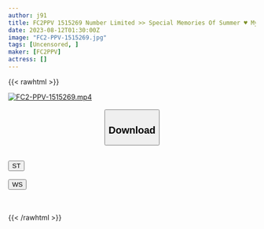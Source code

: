 ```yaml
---
author: j91
title: FC2PPV 1515269 Number Limited >> Special Memories Of Summer ♥ My First Sea ♥ Genuine Virgin Like A Younger Brother ♥ A Private Video That Is Overwhelmed By Two Senior And Junior Men Who Are Messed Up And Made To Go Many Times ☆ [cen]
date: 2023-08-12T01:30:00Z
image: "FC2-PPV-1515269.jpg"
tags: [Uncensored, ]
maker: [FC2PPV]
actress: []
---
```



{{< rawhtml >}}

<div class="video" data-videoid="BO0jQX6vGPc9Vx">
    <a href="javascript:;">
        <img src="https://my.j91.asia/posts/FC2-PPV-1515269/FC2-PPV-1515269.jpg" width="WIDTH" height="HEIGHT" alt="FC2-PPV-1515269.mp4" loading="lazy">
    </a>
</div>

<script type="text/javascript" src="https://j91.asia/asset/on-demand-st.js"></script>

<br>
  <link rel="stylesheet" href="https://j91.asia/asset/bs5.css">
  
  <center>
  <button class="btn btn-primary" type="button" data-bs-toggle="collapse" data-bs-target=".multi-collapse" aria-expanded="false" aria-controls="multiCollapseExample1 multiCollapseExample2"><h2>Download</h2></button></center>
</p>
<div class="row">
  <div class="col">
    <div class="collapse multi-collapse" id="multiCollapseExample1">
      <div class="card card-body">
	      	      <br>
<div class="buttons">  
<a href="https://streamtape.to/v/BO0jQX6vGPc9Vx"><button class="btn-hover color-3"><i class="fa fa-download"></i> ST</button></a></div>
    </div>
  </div>
</div>
  <div class="col">
    <div class="collapse multi-collapse" id="multiCollapseExample2">
      <div class="card card-body">
	      <br>
<div class="buttons">
    <a href="https://wolfstream.tv/3ep1gv9c2j15"><button class="btn-hover color-9"><i class="fa fa-download"></i> WS</button></a></div>
<br><br>
      </div>
    </div>
  </div>
</div>

{{< /rawhtml >}}